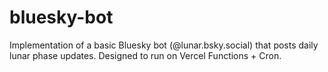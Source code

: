 # bluesky-bot
Implementation of a basic Bluesky bot (@lunar.bsky.social) that posts daily lunar phase updates. Designed to run on Vercel Functions + Cron.

